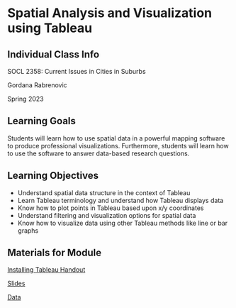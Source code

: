 <h1>Spatial Analysis and Visualization using Tableau</h1>

<h2>Individual Class Info</h2>

SOCL 2358: Current Issues in Cities in Suburbs

Gordana Rabrenovic

Spring 2023

<h2>Learning Goals</h2>

Students will learn how to use spatial data in a powerful mapping software to produce professional visualizations. Furthermore, students will learn how to use the software to answer data-based research questions. 

<h2>Learning Objectives</h2>

* Understand spatial data structure in the context of Tableau
* Learn Tableau terminology and understand how Tableau displays data
* Know how to plot points in Tableau based upon x/y coordinates
* Understand filtering and visualization options for spatial data
* Know how to visualize data using other Tableau methods like line or bar graphs

<h2>Materials for Module</h2>

[Installing Tableau Handout](https://github.com/NULabNortheastern/digitalassignmentshowcase/blob/master/data-visualization/sp20-rabrenovic-socl2358-tableau/handout-installing-tableau.pdf)

[Slides](https://github.com/NULabNortheastern/digitalassignmentshowcase/blob/master/data-visualization/sp23-rabrenovic-socl2358-tableau/Rabrenovic%20Mapping_with_Tableau%20Slides.pdf)

[Data](https://github.com/NULabNortheastern/digitalassignmentshowcase/tree/master/data-visualization/sp20-rabrenovic-socl2358-tableau/data)
